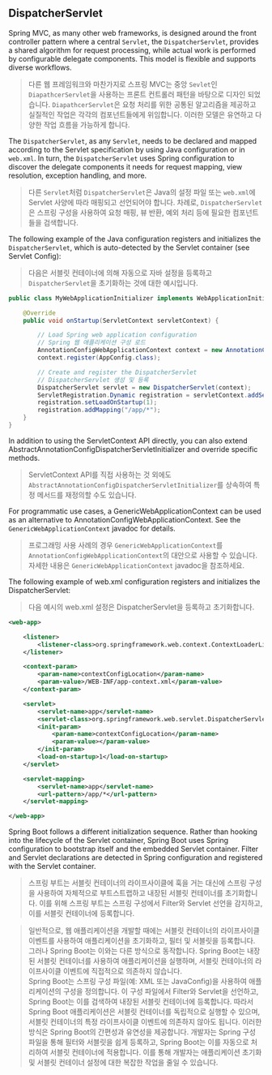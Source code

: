 ## DispatcherServlet

Spring MVC, as many other web frameworks, is designed around the front controller pattern where a central `Servlet`, the `DispatcherServlet`, provides a shared algorithm for request processing, while actual work is performed by configurable delegate components. This model is flexible and supports diverse workflows.

> 다른 웹 프레임워크와 마찬가지로 스프링 MVC는 중앙 `Sevlet`인 `DiapathcerServlet`을 사용하는 프론트 컨트롤러 패턴을 바탕으로 디자인 되었습니다. `DiapathcerServlet`은 요청 처리를 위한 공통된 알고리즘을 제공하고 실질적인 작업은 각각의 컴포넌트들에게 위임합니다. 이러한 모델은 유연하고 다양한 작업 흐름을 가능하게 합니다.

The `DispatcherServlet`, as any `Servlet`, needs to be declared and mapped according to the Servlet specification by using Java configuration or in `web.xml`. In turn, the `DispatcherServlet` uses Spring configuration to discover the delegate components it needs for request mapping, view resolution, exception handling, and more.

> 다른 `Servlet`처럼 `DispatcherServlet`은 Java의 설정 파일 또는 `web.xml`에 Servlet 사양에 따라 매핑되고 선언되어야 합니다. 차례로, `DispatcherServlet`은 스프링 구성을 사용하여 요청 매핑, 뷰 반환, 예외 처리 등에 필요한 컴포넌트들을 검색합니다.

The following example of the Java configuration registers and initializes the `DispatcherServlet`, which is auto-detected by the Servlet container (see Servlet Config):

> 다음은 서블릿 컨테이너에 의해 자동으로 자바 설정을 등록하고 `DispatcherServlet`을 초기화하는 것에 대한 예시입니다.

``` java
public class MyWebApplicationInitializer implements WebApplicationInitializer {

	@Override
	public void onStartup(ServletContext servletContext) {

		// Load Spring web application configuration
        // Spring 웹 애플리케이션 구성 로드
		AnnotationConfigWebApplicationContext context = new AnnotationConfigWebApplicationContext();
		context.register(AppConfig.class);

		// Create and register the DispatcherServlet
        // DispatcherServlet 생성 및 등록
		DispatcherServlet servlet = new DispatcherServlet(context);
		ServletRegistration.Dynamic registration = servletContext.addServlet("app", servlet);
		registration.setLoadOnStartup(1);
		registration.addMapping("/app/*");
	}
}
```

In addition to using the ServletContext API directly, you can also extend AbstractAnnotationConfigDispatcherServletInitializer and override specific methods.

> ServletContext API를 직접 사용하는 것 외에도 `AbstractAnnotationConfigDispatcherServletInitializer`를 상속하여 특정 메서드를 재정의할 수도 있습니다.

For programmatic use cases, a GenericWebApplicationContext can be used as an alternative to AnnotationConfigWebApplicationContext. See the `GenericWebApplicationContext` javadoc for details.

> 프로그래밍 사용 사례의 경우 `GenericWebApplicationContext`를 `AnnotationConfigWebApplicationContext`의 대안으로 사용할 수 있습니다. 자세한 내용은 `GenericWebApplicationContext` javadoc을 참조하세요.

The following example of web.xml configuration registers and initializes the DispatcherServlet:

> 다음 예시의 web.xml 설정은 DispatcherServlet을 등록하고 초기화합니다.

``` xml
<web-app>

	<listener>
		<listener-class>org.springframework.web.context.ContextLoaderListener</listener-class>
	</listener>

	<context-param>
		<param-name>contextConfigLocation</param-name>
		<param-value>/WEB-INF/app-context.xml</param-value>
	</context-param>

	<servlet>
		<servlet-name>app</servlet-name>
		<servlet-class>org.springframework.web.servlet.DispatcherServlet</servlet-class>
		<init-param>
			<param-name>contextConfigLocation</param-name>
			<param-value></param-value>
		</init-param>
		<load-on-startup>1</load-on-startup>
	</servlet>

	<servlet-mapping>
		<servlet-name>app</servlet-name>
		<url-pattern>/app/*</url-pattern>
	</servlet-mapping>

</web-app>
```

Spring Boot follows a different initialization sequence. Rather than hooking into the lifecycle of the Servlet container, Spring Boot uses Spring configuration to bootstrap itself and the embedded Servlet container. Filter and Servlet declarations are detected in Spring configuration and registered with the Servlet container. 

> 스프링 부트는 서블릿 컨테이너의 라이프사이클에 훅을 거는 대신에 스프링 구성을 사용하여 자체적으로 부트스트랩하고 내장된 서블릿 컨테이너를 초기화합니다. 이를 위해 스프링 부트는 스프링 구성에서 Filter와 Servlet 선언을 감지하고, 이를 서블릿 컨테이너에 등록합니다.

> 일반적으로, 웹 애플리케이션을 개발할 때에는 서블릿 컨테이너의 라이프사이클 이벤트를 사용하여 애플리케이션을 초기화하고, 필터 및 서블릿을 등록합니다. 그러나 Spring Boot는 이와는 다른 방식으로 동작합니다. Spring Boot는 내장된 서블릿 컨테이너를 사용하여 애플리케이션을 실행하며, 서블릿 컨테이너의 라이프사이클 이벤트에 직접적으로 의존하지 않습니다.  
Spring Boot는 스프링 구성 파일(예: XML 또는 JavaConfig)을 사용하여 애플리케이션의 구성을 정의합니다. 이 구성 파일에서 Filter와 Servlet을 선언하고, Spring Boot는 이를 검색하여 내장된 서블릿 컨테이너에 등록합니다. 따라서 Spring Boot 애플리케이션은 서블릿 컨테이너를 독립적으로 실행할 수 있으며, 서블릿 컨테이너의 특정 라이프사이클 이벤트에 의존하지 않아도 됩니다.
이러한 방식은 Spring Boot의 간편성과 유연성을 제공합니다. 개발자는 Spring 구성 파일을 통해 필터와 서블릿을 쉽게 등록하고, Spring Boot는 이를 자동으로 처리하여 서블릿 컨테이너에 적용합니다. 이를 통해 개발자는 애플리케이션 초기화 및 서블릿 컨테이너 설정에 대한 복잡한 작업을 줄일 수 있습니다.

